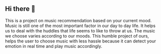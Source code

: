 ## Hi there 👋
This is a project on music recommendation based on your current mood.
Music is still one of the most important factor in our day to day life. It helps us to deal with the huddles that life seems to like to throw at us.
The music we choose varies according to our moods.
This humble project of ours, helps the user to choose music with less hassle because it can detect your emotion in real time and play music accordingly.
